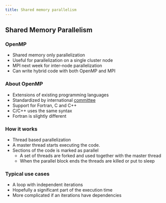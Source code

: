```yaml
---
title: Shared memory parallelism
---
```


## Shared Memory Parallelism

### OpenMP

* Shared memory only parallelization
* Useful for parallelization on a single cluster node
* MPI next week for inter-node parallelization
* Can write hybrid code with both OpenMP and MPI


### About OpenMP

* Extensions of existing programming languages
* Standardized by international [committee][OpenMPhomepage]
* Support for Fortran, C and C++
* C/C++ uses the same syntax
* Fortran is slightly different


### How it works

* Thread based parallelization
* A master thread starts executing the code.
* Sections of the code is marked as parallel
    - A set of threads are forked and used together with the master thread
    - When the parallel block ends the threads are killed or put to sleep


### Typical use cases

* A loop with independent iterations
* Hopefully a significant part of the execution time
* More complicated if an iterations have dependencies

[OpenMPhomepage]: http://openmp.org/

